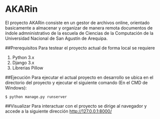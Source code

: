 # AKARin
El proyecto AKARin consiste en un gestor de archivos online,
orientado basicamente a almacenar y organizar de manera remota documentos
de índole admninistrativo de la escuela de Ciencias de la Computación
de la Universidad Nacional de San Agustín de Arequipa.

##Prerequisitos
Para testear el proyecto actual de forma local se requiere
1. Python 3.x
2. Django 3.x
2. Librerias Pillow

##Ejecución
Para ejecutar el actual proyecto en desarrollo se ubica en el directorio
del proyecto y ejecutar el siguiente comando (En el CMD de Windows):

	$ python manage.py runserver

##Visualizar
Para interactuar con el proyecto se dirige al navegador y accede a la siguiente 
dirección
	http://127.0.0.1:8000/